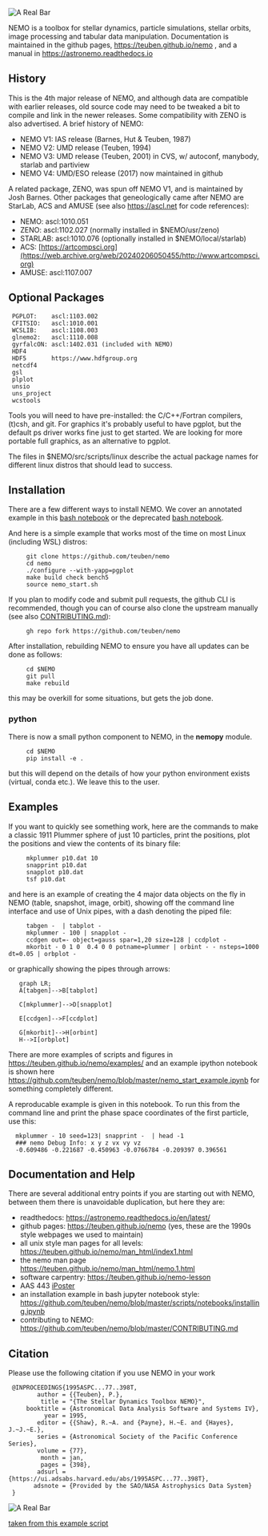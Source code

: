 ![A Real Bar](docs/figures/realbar1.png)

NEMO is a toolbox for stellar dynamics, particle simulations, stellar orbits,
image processing and tabular data manipulation. Documentation is maintained
in the github pages, https://teuben.github.io/nemo , and a manual in
https://astronemo.readthedocs.io


## History

This is the 4th major release of NEMO,  and although data are compatible
with earlier releases, old source code may need to be tweaked a
bit to compile and link in the newer releases. Some compatibility with ZENO
is also advertised. A brief history of NEMO:

   * NEMO V1:	IAS release (Barnes, Hut & Teuben, 1987)
   * NEMO V2:	UMD release (Teuben, 1994)
   * NEMO V3:	UMD release (Teuben, 2001) in CVS, w/ autoconf, manybody, starlab and partiview
   * NEMO V4:   UMD/ESO release (2017) now maintained in github

A related package, ZENO, was spun off NEMO V1, and is maintained by Josh Barnes. 
Other packages that geneologically came after NEMO are StarLab, ACS and AMUSE
(see also https://ascl.net for code references):

   * NEMO:      ascl:1010.051
   * ZENO:      ascl:1102.027 (normally installed in $NEMO/usr/zeno)
   * STARLAB:   ascl:1010.076 (optionally installed in $NEMO/local/starlab)
   * ACS:       [https://artcompsci.org](https://web.archive.org/web/20240206050455/http://www.artcompsci.org)
   * AMUSE:     ascl:1107.007
	 
## Optional Packages


	 PGPLOT:    ascl:1103.002
	 CFITSIO:   ascl:1010.001
	 WCSLIB:    ascl:1108.003
	 glnemo2:   ascl:1110.008
	 gyrfalcON: ascl:1402.031 (included with NEMO)
	 HDF4
	 HDF5       https://www.hdfgroup.org
	 netcdf4
	 gsl
	 plplot
	 unsio
	 uns_project
	 wcstools

Tools you will need to have pre-installed: the C/C++/Fortran
compilers, (t)csh, and git.  For graphics it's probably useful to have
pgplot, but the default ps driver works fine just to get started.
We are looking for more portable full graphics, as an alternative
to pgplot.

The files in $NEMO/src/scripts/linux describe the actual package
names for different linux distros that should lead to success.


## Installation

There are a few different ways to install NEMO.
We cover an annotated example in this
[bash notebook](scripts/notebooks/installing.ipynb)
or the deprecated
[bash notebook](example.ipynb).

And here is a simple
example that works most of the time on most Linux (including WSL) distros:

         git clone https://github.com/teuben/nemo
         cd nemo
         ./configure --with-yapp=pgplot
         make build check bench5
         source nemo_start.sh

If you plan to modify code and submit pull requests, the github CLI is recommended,
though you can of course also clone the upstream manually
(see also [CONTRIBUTING.md](CONTRIBUTING.md)):

         gh repo fork https://github.com/teuben/nemo

After installation, rebuilding NEMO to ensure you have all updates can be done as follows:

         cd $NEMO
         git pull
         make rebuild

this may be overkill for some situations, but gets the job done.

### python

There is now a small python component to NEMO, in the **nemopy** module.

         cd $NEMO
         pip install -e .

but this will depend on the details of how your python environment exists (virtual, conda etc.).
We leave this to the user.
		 
## Examples		 

If you want to quickly see something work, here are the commands to
make a classic 1911 Plummer sphere of just 10 particles, print the positions, plot
the positions and view the contents of its binary file:

         mkplummer p10.dat 10
         snapprint p10.dat
         snapplot p10.dat
         tsf p10.dat

and here is an example of creating the 4 major data objects on the fly in NEMO
(table, snapshot, image, orbit), showing off the command line interface and
use of Unix pipes, with a dash denoting the piped file:

         tabgen -  | tabplot -
         mkplummer - 100 | snapplot - 
         ccdgen out=- object=gauss spar=1,20 size=128 | ccdplot - 
         mkorbit - 0 1 0  0.4 0 0 potname=plummer | orbint - - nsteps=1000 dt=0.05 | orbplot - 

or graphically showing the pipes through arrows:

```mermaid
   graph LR;
   A[tabgen]-->B[tabplot]

   C[mkplummer]-->D[snapplot]

   E[ccdgen]-->F[ccdplot]
   
   G[mkorbit]-->H[orbint]
   H-->I[orbplot]
```

There are more examples of scripts and figures in
https://teuben.github.io/nemo/examples/ 
and an example ipython notebook is shown here
https://github.com/teuben/nemo/blob/master/nemo_start_example.ipynb
for something completely different.

A reproducable example is given in this notebook. To run this from the command line
and print the phase space coordinates of the first particle, use this:

      mkplummer - 10 seed=123| snapprint -  | head -1
      ### nemo Debug Info: x y z vx vy vz 
      -0.609486 -0.221687 -0.450963 -0.0766784 -0.209397 0.396561 


## Documentation and Help

There are several additional entry points if you are starting out with NEMO,
between them there is unavoidable duplication, but here they are:

* readthedocs: https://astronemo.readthedocs.io/en/latest/
* github pages: https://teuben.github.io/nemo  (yes, these are the 1990s style webpages we used to maintain)
* all unix style man pages for all levels: https://teuben.github.io/nemo/man_html/index1.html
* the nemo man page https://teuben.github.io/nemo/man_html/nemo.1.html
* software carpentry: https://teuben.github.io/nemo-lesson 
* AAS 443 [iPoster](https://aas243-aas.ipostersessions.com/?s=85-F6-32-6F-83-00-4E-79-54-7F-C0-25-77-D7-0D-7B)
* an installation example in bash jupyter notebook style: https://github.com/teuben/nemo/blob/master/scripts/notebooks/installing.ipynb
* contributing to NEMO: https://github.com/teuben/nemo/blob/master/CONTRIBUTING.md

## Citation

Please use the following citation if you use NEMO in your work


     @INPROCEEDINGS{1995ASPC...77..398T,
            author = {{Teuben}, P.},
             title = "{The Stellar Dynamics Toolbox NEMO}",
         booktitle = {Astronomical Data Analysis Software and Systems IV},
              year = 1995,
            editor = {{Shaw}, R.~A. and {Payne}, H.~E. and {Hayes}, J.~J.~E.},
            series = {Astronomical Society of the Pacific Conference Series},
            volume = {77},
             month = jan,
             pages = {398},
            adsurl = {https://ui.adsabs.harvard.edu/abs/1995ASPC...77..398T},
           adsnote = {Provided by the SAO/NASA Astrophysics Data System}
     }


![A Real Bar](docs/figures/realbar1.png)

[taken from this example script](https://teuben.github.io/nemo/examples/realbar.html)
